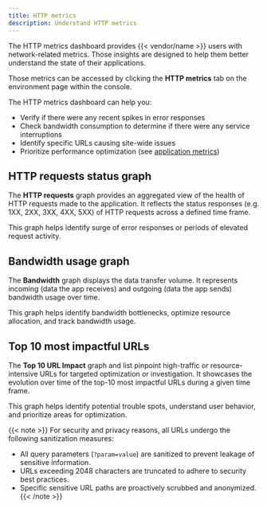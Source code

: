 ```yaml
---
title: HTTP metrics
description: Understand HTTP metrics
---
```


The HTTP metrics dashboard provides {{< vendor/name >}} users with network-related metrics.
Those insights are designed to help them better understand the state of their
applications.

Those metrics can be accessed by clicking the **HTTP metrics** tab on the
environment page within the console.

The HTTP metrics dashboard can help you:
- Verify if there were any recent spikes in error responses
- Check bandwidth consumption to determine if there were any service interruptions
- Identify specific URLs causing site-wide issues
- Prioritize performance optimization (see [application metrics](../application-metrics/_index.md))


## HTTP requests status graph

The **HTTP requests** graph provides an aggregated view of the health of HTTP
requests made to the application. It reflects the status responses
(e.g. 1XX, 2XX, 3XX, 4XX, 5XX) of HTTP requests across a defined time frame.

This graph helps identify surge of error responses or periods of elevated
request activity.


## Bandwidth usage graph

The **Bandwidth** graph displays the data transfer volume. It represents
incoming (data the app receives) and outgoing (data the app sends) bandwidth
usage over time.

This graph helps identify bandwidth bottlenecks, optimize resource allocation,
and track bandwidth usage.


## Top 10 most impactful URLs

The **Top 10 URL Impact** graph and list pinpoint high-traffic or resource-intensive
URLs for targeted optimization or investigation. It showcases the evolution over
time of the top-10 most impactful URLs during a given time frame.

This graph helps identify potential trouble spots, understand user behavior, and
prioritize areas for optimization.

{{< note >}}
For security and privacy reasons, all URLs undergo the following sanitization measures:
- All query parameters (`?param=value`) are sanitized to prevent leakage of sensitive information.
- URLs exceeding 2048 characters are truncated to adhere to security best practices.
- Specific sensitive URL paths are proactively scrubbed and anonymized.
{{< /note >}}